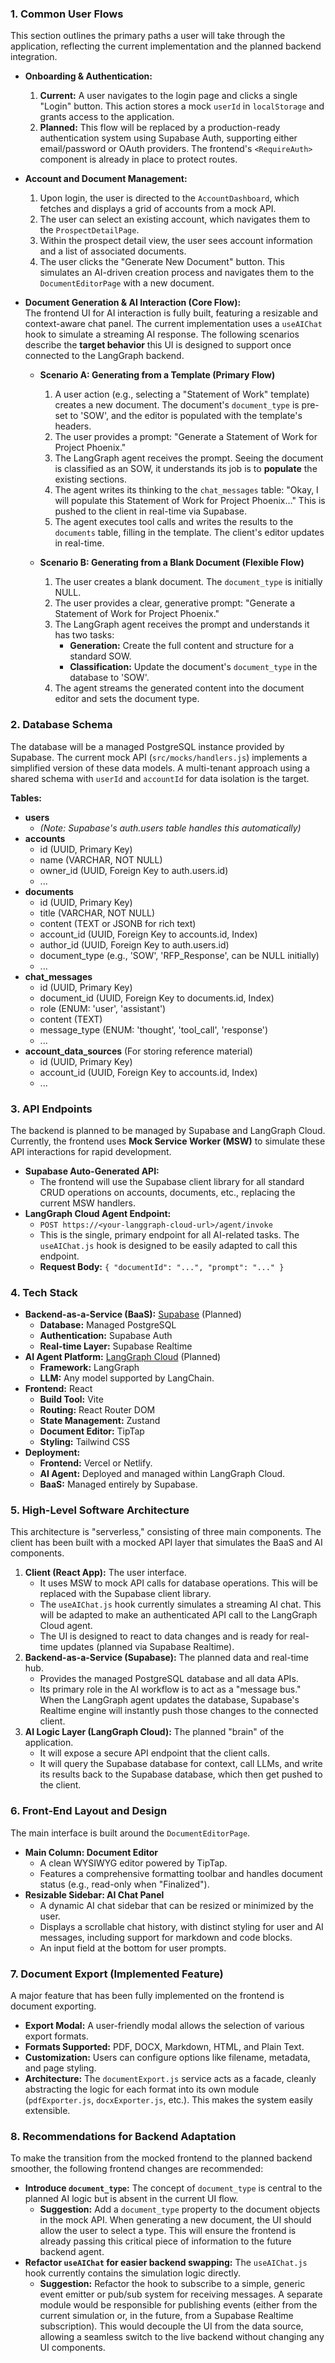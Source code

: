 ### 1\. Common User Flows

This section outlines the primary paths a user will take through the application, reflecting the current implementation and the planned backend integration.

* **Onboarding & Authentication:**  
  1.  **Current:** A user navigates to the login page and clicks a single "Login" button. This action stores a mock `userId` in `localStorage` and grants access to the application.
  2.  **Planned:** This flow will be replaced by a production-ready authentication system using Supabase Auth, supporting either email/password or OAuth providers. The frontend's `<RequireAuth>` component is already in place to protect routes.

* **Account and Document Management:**  
  1.  Upon login, the user is directed to the `AccountDashboard`, which fetches and displays a grid of accounts from a mock API.
  2.  The user can select an existing account, which navigates them to the `ProspectDetailPage`.
  3.  Within the prospect detail view, the user sees account information and a list of associated documents.
  4.  The user clicks the "Generate New Document" button. This simulates an AI-driven creation process and navigates them to the `DocumentEditorPage` with a new document.

* **Document Generation & AI Interaction (Core Flow):**  
  The frontend UI for AI interaction is fully built, featuring a resizable and context-aware chat panel. The current implementation uses a `useAIChat` hook to simulate a streaming AI response. The following scenarios describe the **target behavior** this UI is designed to support once connected to the LangGraph backend.

  * **Scenario A: Generating from a Template (Primary Flow)**  
    1.  A user action (e.g., selecting a "Statement of Work" template) creates a new document. The document's `document_type` is pre-set to 'SOW', and the editor is populated with the template's headers.
    2.  The user provides a prompt: "Generate a Statement of Work for Project Phoenix."
    3.  The LangGraph agent receives the prompt. Seeing the document is classified as an SOW, it understands its job is to **populate** the existing sections.
    4.  The agent writes its thinking to the `chat_messages` table: "Okay, I will populate this Statement of Work for Project Phoenix..." This is pushed to the client in real-time via Supabase.
    5.  The agent executes tool calls and writes the results to the `documents` table, filling in the template. The client's editor updates in real-time.

  * **Scenario B: Generating from a Blank Document (Flexible Flow)**  
    1.  The user creates a blank document. The `document_type` is initially NULL.
    2.  The user provides a clear, generative prompt: "Generate a Statement of Work for Project Phoenix."
    3.  The LangGraph agent receives the prompt and understands it has two tasks:
        *   **Generation:** Create the full content and structure for a standard SOW.
        *   **Classification:** Update the document's `document_type` in the database to 'SOW'.
    4.  The agent streams the generated content into the document editor and sets the document type.

### 2\. Database Schema

The database will be a managed PostgreSQL instance provided by Supabase. The current mock API (`src/mocks/handlers.js`) implements a simplified version of these data models. A multi-tenant approach using a shared schema with `userId` and `accountId` for data isolation is the target.

**Tables:**

* **users**  
  * *(Note: Supabase's auth.users table handles this automatically)*
* **accounts**  
  * id (UUID, Primary Key)  
  * name (VARCHAR, NOT NULL)  
  * owner\_id (UUID, Foreign Key to auth.users.id)  
  * ...
* **documents**  
  * id (UUID, Primary Key)  
  * title (VARCHAR, NOT NULL)  
  * content (TEXT or JSONB for rich text)  
  * account\_id (UUID, Foreign Key to accounts.id, Index)  
  * author\_id (UUID, Foreign Key to auth.users.id)  
  * document\_type (e.g., 'SOW', 'RFP\_Response', can be NULL initially)  
  * ...
* **chat\_messages**  
  * id (UUID, Primary Key)  
  * document\_id (UUID, Foreign Key to documents.id, Index)  
  * role (ENUM: 'user', 'assistant')  
  * content (TEXT)  
  * message\_type (ENUM: 'thought', 'tool\_call', 'response')  
  * ...
* **account\_data\_sources** (For storing reference material)  
  * id (UUID, Primary Key)  
  * account\_id (UUID, Foreign Key to accounts.id, Index)  
  * ...

### 3\. API Endpoints

The backend is planned to be managed by Supabase and LangGraph Cloud. Currently, the frontend uses **Mock Service Worker (MSW)** to simulate these API interactions for rapid development.

*   **Supabase Auto-Generated API:**  
    *   The frontend will use the Supabase client library for all standard CRUD operations on accounts, documents, etc., replacing the current MSW handlers.
*   **LangGraph Cloud Agent Endpoint:**  
    *   `POST https://<your-langgraph-cloud-url>/agent/invoke`
    *   This is the single, primary endpoint for all AI-related tasks. The `useAIChat.js` hook is designed to be easily adapted to call this endpoint.
    *   **Request Body:** `{ "documentId": "...", "prompt": "..." }`

### 4\. Tech Stack

*   **Backend-as-a-Service (BaaS):** [Supabase](https://supabase.com/) (Planned)
    *   **Database:** Managed PostgreSQL
    *   **Authentication:** Supabase Auth
    *   **Real-time Layer:** Supabase Realtime
*   **AI Agent Platform:** [LangGraph Cloud](https://www.langchain.com/langgraph) (Planned)
    *   **Framework:** LangGraph
    *   **LLM:** Any model supported by LangChain.
*   **Frontend:** React
    *   **Build Tool:** Vite
    *   **Routing:** React Router DOM
    *   **State Management:** Zustand
    *   **Document Editor:** TipTap
    *   **Styling:** Tailwind CSS
*   **Deployment:**
    *   **Frontend:** Vercel or Netlify.
    *   **AI Agent:** Deployed and managed within LangGraph Cloud.
    *   **BaaS:** Managed entirely by Supabase.

### 5\. High-Level Software Architecture

This architecture is "serverless," consisting of three main components. The client has been built with a mocked API layer that simulates the BaaS and AI components.

1.  **Client (React App):** The user interface.
    *   It uses MSW to mock API calls for database operations. This will be replaced with the Supabase client library.
    *   The `useAIChat.js` hook currently simulates a streaming AI chat. This will be adapted to make an authenticated API call to the LangGraph Cloud agent.
    *   The UI is designed to react to data changes and is ready for real-time updates (planned via Supabase Realtime).
2.  **Backend-as-a-Service (Supabase):** The planned data and real-time hub.
    *   Provides the managed PostgreSQL database and all data APIs.
    *   Its primary role in the AI workflow is to act as a "message bus." When the LangGraph agent updates the database, Supabase's Realtime engine will instantly push those changes to the connected client.
3.  **AI Logic Layer (LangGraph Cloud):** The planned "brain" of the application.
    *   It will expose a secure API endpoint that the client calls.
    *   It will query the Supabase database for context, call LLMs, and write its results back to the Supabase database, which then get pushed to the client.

### 6\. Front-End Layout and Design

The main interface is built around the `DocumentEditorPage`.

*   **Main Column: Document Editor**
    *   A clean WYSIWYG editor powered by TipTap.
    *   Features a comprehensive formatting toolbar and handles document status (e.g., read-only when "Finalized").
*   **Resizable Sidebar: AI Chat Panel**
    *   A dynamic AI chat sidebar that can be resized or minimized by the user.
    *   Displays a scrollable chat history, with distinct styling for user and AI messages, including support for markdown and code blocks.
    *   An input field at the bottom for user prompts.

### 7\. Document Export (Implemented Feature)

A major feature that has been fully implemented on the frontend is document exporting.

*   **Export Modal:** A user-friendly modal allows the selection of various export formats.
*   **Formats Supported:** PDF, DOCX, Markdown, HTML, and Plain Text.
*   **Customization:** Users can configure options like filename, metadata, and page styling.
*   **Architecture:** The `documentExport.js` service acts as a facade, cleanly abstracting the logic for each format into its own module (`pdfExporter.js`, `docxExporter.js`, etc.). This makes the system easily extensible.

### 8\. Recommendations for Backend Adaptation

To make the transition from the mocked frontend to the planned backend smoother, the following frontend changes are recommended:

*   **Introduce `document_type`:** The concept of `document_type` is central to the planned AI logic but is absent in the current UI flow.
    *   **Suggestion:** Add a `document_type` property to the document objects in the mock API. When generating a new document, the UI should allow the user to select a type. This will ensure the frontend is already passing this critical piece of information to the future backend agent.
*   **Refactor `useAIChat` for easier backend swapping:** The `useAIChat.js` hook currently contains the simulation logic directly.
    *   **Suggestion:** Refactor the hook to subscribe to a simple, generic event emitter or pub/sub system for receiving messages. A separate module would be responsible for publishing events (either from the current simulation or, in the future, from a Supabase Realtime subscription). This would decouple the UI from the data source, allowing a seamless switch to the live backend without changing any UI components. 